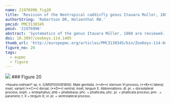 ```yaml
---
name: 21976996_fig20
title: 'Revision of the Neotropical caddisfly genus Itauara Muller, 1888 (Trichoptera, Glossosomatidae).'
authorString: 'Robertson DR, Holzenthal RW.'
pmcid: PMC3130345
pmid: '21976996'
abstract: 'Systematics of the genus Itauara Müller, 1888 are reviewed. A generic diagnosis, illustrations, and descriptions are provided for males. The genus can be identified by several features of the male genitalia including an extremely reduced phallobase and a phallic apparatus that consists of a sclerotized dorsal sheath covering a very membranous ventral portion. A total 18 species are described as new: Itauara alexanderisp. n.(Brazil), Itaura bidentatasp. n. (Guyana), Itaura blahnikisp. n. (Brazil) Itaura charlottasp. n. (Brazil), Itaura emiliasp. n. (Brazil), Itaura flintisp. n. (Brazil), Itaura guyanensissp. n. (Guyana), Itaura jamesiisp. n. (Brazil), Itaura juliasp. n. (Brazil), Itaura lucindasp. n. (Brazil), Itaura ovissp. n. (Guyana, Venezuela), Itaura peruensissp. n. (Peru), Itaura rodmanisp. n. (Brazil), Itaura simplexsp. n. (Brazil), Itaura spiralissp. n. (Guyana), Itaura stellasp. n. (Brazil), Itaura tuscisp. n. (Brazil), and Itaura unidentatasp. n. (Guyana). These additions bring the total fauna of Itauara to 22 species.'
doi: 10.3897/zookeys.114.1405
thumb_url: 'http://europepmc.org/articles/PMC3130345/bin/ZooKeys-114-041-g020.gif'
figure_no: 20
tags:
  - eupmc
  - figure
---
```

<img src='http://europepmc.org/articles/PMC3130345/bin/ZooKeys-114-041-g020.jpg' style='max-height: 300px'>
### Figure 20
<p style='font-size: 10px;'>*<named-content content-type="taxon-name">Itauara rodmani</named-content>* sp. n. (UMSP000081856). Male genitalia. (**A**) sternum VI process; (**B**) lateral; inset, variant (**C**) dorsal; (**D**) ventral; inset, tergum X. Abbreviations: dl. pr. = dorsolateral process; enph. = endophallus; phb = phallobase; phc. = phallicata; phc. pr. = phallicata process; pmr . = paramere; t. X = tergum X; vl. pr. = ventrolateral process.</p>